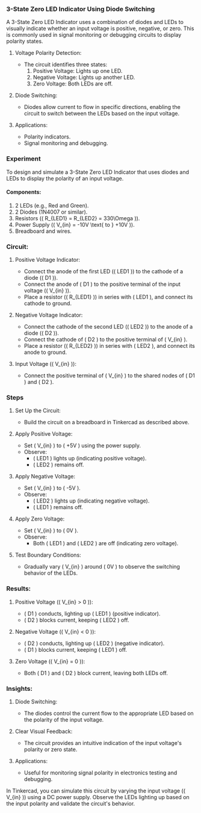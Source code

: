 ### 3-State Zero LED Indicator Using Diode Switching

A 3-State Zero LED Indicator uses a combination of diodes and LEDs to visually indicate whether an input voltage is positive, negative, or zero. This is commonly used in signal monitoring or debugging circuits to display polarity states.

1. Voltage Polarity Detection:
   - The circuit identifies three states:
     1. Positive Voltage: Lights up one LED.
     2. Negative Voltage: Lights up another LED.
     3. Zero Voltage: Both LEDs are off.

2. Diode Switching:
   - Diodes allow current to flow in specific directions, enabling the circuit to switch between the LEDs based on the input voltage.

3. Applications:
   - Polarity indicators.
   - Signal monitoring and debugging.

### Experiment

To design and simulate a 3-State Zero LED Indicator that uses diodes and LEDs to display the polarity of an input voltage.

#### Components:

1. 2 LEDs (e.g., Red and Green).
2. 2 Diodes (1N4007 or similar).
3. Resistors (\( R_{LED1} = R_{LED2} = 330\Omega \)).
4. Power Supply (\( V_{in} = -10V \text{ to } +10V \)).
5. Breadboard and wires.

### Circuit:

1. Positive Voltage Indicator:
   - Connect the anode of the first LED (\( LED1 \)) to the cathode of a diode (\( D1 \)).
   - Connect the anode of \( D1 \) to the positive terminal of the input voltage (\( V_{in} \)).
   - Place a resistor (\( R_{LED1} \)) in series with \( LED1 \), and connect its cathode to ground.

2. Negative Voltage Indicator:
   - Connect the cathode of the second LED (\( LED2 \)) to the anode of a diode (\( D2 \)).
   - Connect the cathode of \( D2 \) to the positive terminal of \( V_{in} \).
   - Place a resistor (\( R_{LED2} \)) in series with \( LED2 \), and connect its anode to ground.

3. Input Voltage (\( V_{in} \)):
   - Connect the positive terminal of \( V_{in} \) to the shared nodes of \( D1 \) and \( D2 \).

### Steps

1. Set Up the Circuit:
   - Build the circuit on a breadboard in Tinkercad as described above.

2. Apply Positive Voltage:
   - Set \( V_{in} \) to \( +5V \) using the power supply.
   - Observe:
     - \( LED1 \) lights up (indicating positive voltage).
     - \( LED2 \) remains off.

3. Apply Negative Voltage:
   - Set \( V_{in} \) to \( -5V \).
   - Observe:
     - \( LED2 \) lights up (indicating negative voltage).
     - \( LED1 \) remains off.

4. Apply Zero Voltage:
   - Set \( V_{in} \) to \( 0V \).
   - Observe:
     - Both \( LED1 \) and \( LED2 \) are off (indicating zero voltage).

5. Test Boundary Conditions:
   - Gradually vary \( V_{in} \) around \( 0V \) to observe the switching behavior of the LEDs.

### Results:

1. Positive Voltage (\( V_{in} > 0 \)):
   - \( D1 \) conducts, lighting up \( LED1 \) (positive indicator).
   - \( D2 \) blocks current, keeping \( LED2 \) off.

2. Negative Voltage (\( V_{in} < 0 \)):
   - \( D2 \) conducts, lighting up \( LED2 \) (negative indicator).
   - \( D1 \) blocks current, keeping \( LED1 \) off.

3. Zero Voltage (\( V_{in} = 0 \)):
   - Both \( D1 \) and \( D2 \) block current, leaving both LEDs off.

### Insights:

1. Diode Switching:
   - The diodes control the current flow to the appropriate LED based on the polarity of the input voltage.

2. Clear Visual Feedback:
   - The circuit provides an intuitive indication of the input voltage's polarity or zero state.

3. Applications:
   - Useful for monitoring signal polarity in electronics testing and debugging.

In Tinkercad, you can simulate this circuit by varying the input voltage (\( V_{in} \)) using a DC power supply. Observe the LEDs lighting up based on the input polarity and validate the circuit's behavior.
